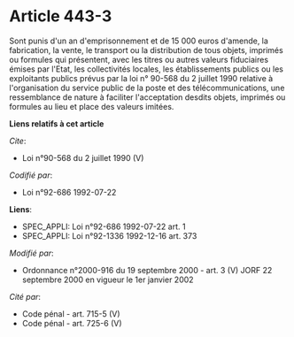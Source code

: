 # Article 443-3

Sont punis d'un an d'emprisonnement et de 15 000 euros d'amende, la fabrication, la vente, le transport ou la distribution de
tous objets, imprimés ou formules qui présentent, avec les titres ou autres valeurs fiduciaires émises par l'Etat, les
collectivités locales, les établissements publics ou les exploitants publics prévus par la loi n° 90-568 du 2 juillet 1990
relative à l'organisation du service public de la poste et des télécommunications, une ressemblance de nature à faciliter
l'acceptation desdits objets, imprimés ou formules au lieu et place des valeurs imitées.

**Liens relatifs à cet article**

_Cite_:

  - Loi n°90-568 du 2 juillet 1990 (V)

_Codifié par_:

  - Loi n°92-686 1992-07-22

**Liens**:

  - SPEC_APPLI: Loi n°92-686 1992-07-22 art. 1
  - SPEC_APPLI: Loi n°92-1336 1992-12-16 art. 373

_Modifié par_:

  - Ordonnance n°2000-916 du 19 septembre 2000 - art. 3 (V) JORF 22 septembre 2000 en vigueur le 1er janvier 2002

_Cité par_:

  - Code pénal - art. 715-5 (V)
  - Code pénal - art. 725-6 (V)
